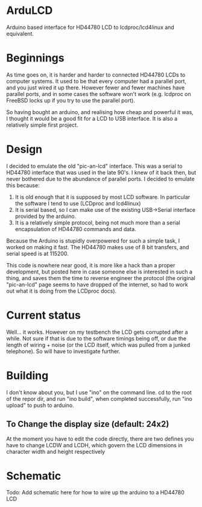 # ArduLCD
Arduino based interface for HD44780 LCD to lcdproc/lcd4linux and equivalent.

# Beginnings

As time goes on, it is harder and harder to connected HD44780 LCDs to computer systems. It used to be that every computer had a parallel port, and you just wired it up there.  However fewer and fewer machines have parallel ports, and in some cases the software won't work (e.g. lcdproc on FreeBSD locks up if you try to use the parallel port). 

So having bought an arduino, and realising how cheap and powerful it was, I thought it would be a good fit for a LCD to USB interface. It is also a relatively simple first project. 

# Design

I decided to emulate the old "pic-an-lcd" interface. This was a serial to HD44780 interface that was used in the late 90's. I knew of it back then, but never bothered due to the abundance of parallel ports.  I decided to emulate this because:

1. It is old enough that it is supposed by most LCD software. In particular the software I tend to use (LCDproc and lcd4linux)
2. It is serial based, so I can make use of the existing USB->Serial interface provided by the arduino. 
3. It is a relatively simple protocol, being not much more than a serial encapsulation of HD44780 commands and data. 

Because the Arduino is stupidly overpowered for such a simple task, I worked on making it fast. The HD44780 makes use of 8 bit transfers, and serial speed is at 115200.

This code is nowhere near good, it is more like a hack than a proper development, but posted here in case someone else is interested in such a thing, and saves them the time to reverse engineer the protocol (the original "pic-an-lcd" page seems to have dropped of the internet, so had to work out what it is doing from the LCDproc docs).


# Current status

Well... it works. However on my testbench the LCD gets corrupted after a while. Not sure if that is due to the software timings being off, or due the length of wiring + noise (or the LCD itself, which was pulled from a junked telephone). So will have to investigate further. 

# Building

I don't know about you, but I use "ino" on the command line. cd to the root of the repor dir, and run "ino build", when completed successfully, run "ino upload" to push to arduino. 

## To Change the display size (default: 24x2)

At the moment you have to edit the code directly, there are two defines you have to change LCDW and LCDH, which govern the LCD dimensions in character width and height respectively

# Schematic

Todo: Add schematic here for how to wire up the arduino to a HD44780 LCD
